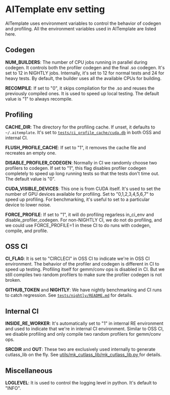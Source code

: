 # AITemplate env setting

AITemplate uses environment variables to control the behavior of codegen and profiling. All the environment variables used in AITemplate are listed here.

## Codegen
**NUM_BUILDERS**: The number of CPU jobs running in parallel during codegen. It controls both the profiler codegen and the final .so codegen. It's set to 12 in NIGHTLY jobs. Internally, it's set to 12 for normal tests and 24 for heavy tests. By default, the builder uses all the available CPUs for building.

**RECOMPILE**: If set to "0", it skips compilation for the .so and reuses the previously compiled ones. It is used to speed up local testing. The default value is "1" to always recompile.

## Profiling
**CACHE_DIR**: The directory for the profiling cache. If unset, it defaults to `~/.aitemplate`. It's set to [`tests/ci_profile_cache/cuda.db`](https://github.com/fairinternal/AITemplate/blob/main/tests/ci_profile_cache/cuda.db) in both OSS and internal CI.

**FLUSH_PROFILE_CACHE**: If set to "1", it removes the cache file and recreates an empty one.

**DISABLE_PROFILER_CODEGEN**: Normally in CI we randomly choose two profilers to codegen. If set to "1", this flag disables profiler codegen completely to speed up long running tests so that the tests don't time out. The default value is "0".

**CUDA_VISIBLE_DEVICES**: This one is from CUDA itself. It's used to set the number of GPU devices available for profiling. Set to "0,1,2,3,4,5,6,7" to speed up profiling. For benchmarking, it's useful to set to a particular device to lower noise.

**FORCE_PROFILE**: If set to "1", it will do profiling regarless in_ci_env and disable_profiler_codegen. For non-NIGHTLY CI, we do not do profiling, and we could use FORCE_PROFILE=1 in these CI to do runs with codegen, compile, and profile.

## OSS CI
**CI_FLAG**: It is set to "CIRCLECI" in OSS CI to indicate we're in OSS CI environment. The behavior of the profiler and codegen is different in CI to speed up testing. Profiling itself for gemm/conv ops is disabled in CI. But we still compiles two random profilers to make sure the profiler codegen is not broken.

**GITHUB_TOKEN** and **NIGHTLY**: We have nightly benchmarking and CI runs to catch regression. See [`tests/nightly/README.md`](https://github.com/fairinternal/AITemplate/blob/main/tests/nightly/README.md) for details.

## Internal CI
**INSIDE_RE_WORKER**: It's automatically set to "1" in internal RE environment and used to indicate that we're in internal CI environment. Similar to OSS CI, we disable profiling and only compile two random profilers for gemm/conv ops.

**SRCDIR** and **OUT**: These two are exclusively used internally to generate cutlass_lib on the fly. See [utils/mk_cutlass_lib/mk_cutlass_lib.py ](https://github.com/fairinternal/AITemplate/blob/main/python/aitemplate/utils/mk_cutlass_lib/mk_cutlass_lib.py) for details.

## Miscellaneous
**LOGLEVEL**: It is used to control the logging level in python. It's default to "INFO".
